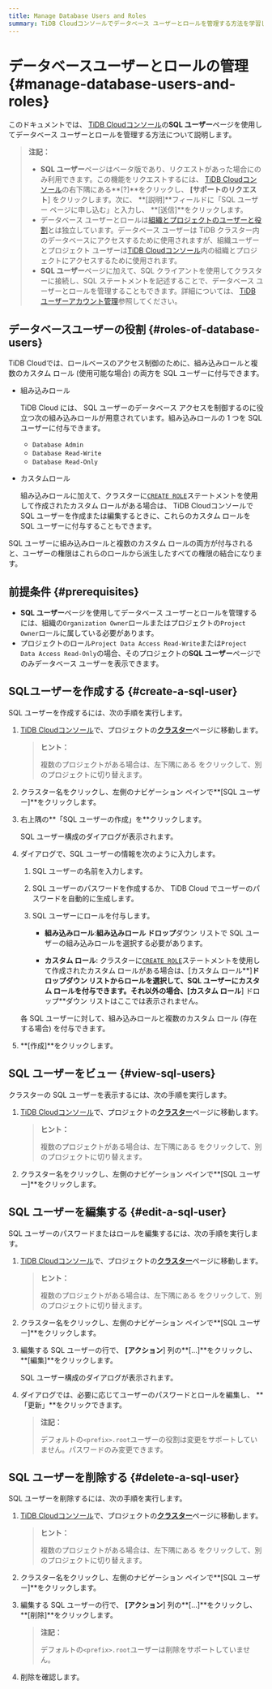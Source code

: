```yaml
---
title: Manage Database Users and Roles
summary: TiDB Cloudコンソールでデータベース ユーザーとロールを管理する方法を学習します。
---
```


# データベースユーザーとロールの管理 {#manage-database-users-and-roles}

このドキュメントでは、 [TiDB Cloudコンソール](https://tidbcloud.com/)の**SQL ユーザー**ページを使用してデータベース ユーザーとロールを管理する方法について説明します。

> **注記：**
>
> -   **SQL ユーザー**ページはベータ版であり、リクエストがあった場合にのみ利用できます。この機能をリクエストするには、 [TiDB Cloudコンソール](https://tidbcloud.com)の右下隅にある**[?]**をクリックし、 **[サポートのリクエスト**] をクリックします。次に、 **[説明]**フィールドに「SQL ユーザー ページに申し込む」と入力し、 **[送信]**をクリックします。
> -   データベース ユーザーとロールは[組織とプロジェクトのユーザーと役割](/tidb-cloud/manage-user-access.md)とは独立しています。データベース ユーザーは TiDB クラスター内のデータベースにアクセスするために使用されますが、組織ユーザーとプロジェクト ユーザーは[TiDB Cloudコンソール](https://tidbcloud.com/)内の組織とプロジェクトにアクセスするために使用されます。
> -   **SQL ユーザー**ページに加えて、SQL クライアントを使用してクラスターに接続し、SQL ステートメントを記述することで、データベース ユーザーとロールを管理することもできます。詳細については、 [TiDB ユーザーアカウント管理](https://docs.pingcap.com/tidb/dev/user-account-management)参照してください。

## データベースユーザーの役割 {#roles-of-database-users}

TiDB Cloudでは、ロールベースのアクセス制御のために、組み込みロールと複数のカスタム ロール (使用可能な場合) の両方を SQL ユーザーに付与できます。

-   組み込みロール

    TiDB Cloud には、 SQL ユーザーのデータベース アクセスを制御するのに役立つ次の組み込みロールが用意されています。組み込みロールの 1 つを SQL ユーザーに付与できます。

    -   `Database Admin`
    -   `Database Read-Write`
    -   `Database Read-Only`

-   カスタムロール

    組み込みロールに加えて、クラスターに[`CREATE ROLE`](/sql-statements/sql-statement-create-role.md)ステートメントを使用して作成されたカスタム ロールがある場合は、 TiDB Cloudコンソールで SQL ユーザーを作成または編集するときに、これらのカスタム ロールを SQL ユーザーに付与することもできます。

SQL ユーザーに組み込みロールと複数のカスタム ロールの両方が付与されると、ユーザーの権限はこれらのロールから派生したすべての権限の結合になります。

## 前提条件 {#prerequisites}

-   **SQL ユーザー**ページを使用してデータベース ユーザーとロールを管理するには、組織の`Organization Owner`ロールまたはプロジェクトの`Project Owner`ロールに属している必要があります。
-   プロジェクトのロール`Project Data Access Read-Write`または`Project Data Access Read-Only`の場合、そのプロジェクトの**SQL ユーザー**ページでのみデータベース ユーザーを表示できます。

## SQLユーザーを作成する {#create-a-sql-user}

SQL ユーザーを作成するには、次の手順を実行します。

1.  [TiDB Cloudコンソール](https://tidbcloud.com/)で、プロジェクトの[**クラスター**](https://tidbcloud.com/console/clusters)ページに移動します。

    > **ヒント：**
    >
    > 複数のプロジェクトがある場合は、<mdsvgicon name="icon-left-projects">左下隅にある をクリックして、別のプロジェクトに切り替えます。</mdsvgicon>

2.  クラスター名をクリックし、左側のナビゲーション ペインで**[SQL ユーザー]**をクリックします。

3.  右上隅の**「SQL ユーザーの作成」を**クリックします。

    SQL ユーザー構成のダイアログが表示されます。

4.  ダイアログで、SQL ユーザーの情報を次のように入力します。

    1.  SQL ユーザーの名前を入力します。
    2.  SQL ユーザーのパスワードを作成するか、 TiDB Cloud でユーザーのパスワードを自動的に生成します。
    3.  SQL ユーザーにロールを付与します。

        -   **組み込みロール**:**組み込みロール ドロップ**ダウン リストで SQL ユーザーの組み込みロールを選択する必要があります。

        -   **カスタム ロール**: クラスターに[`CREATE ROLE`](/sql-statements/sql-statement-create-role.md)ステートメントを使用して作成されたカスタム ロールがある場合は、[カスタム ロール**]**ドロップダウン リストからロールを選択して、SQL ユーザーにカスタム ロールを付与できます。それ以外の場合、[カスタム ロール**] ドロップ**ダウン リストはここでは表示されません。

    各 SQL ユーザーに対して、組み込みロールと複数のカスタム ロール (存在する場合) を付与できます。

5.  **[作成]**をクリックします。

## SQL ユーザーをビュー {#view-sql-users}

クラスターの SQL ユーザーを表示するには、次の手順を実行します。

1.  [TiDB Cloudコンソール](https://tidbcloud.com/)で、プロジェクトの[**クラスター**](https://tidbcloud.com/console/clusters)ページに移動します。

    > **ヒント：**
    >
    > 複数のプロジェクトがある場合は、<mdsvgicon name="icon-left-projects">左下隅にある をクリックして、別のプロジェクトに切り替えます。</mdsvgicon>

2.  クラスター名をクリックし、左側のナビゲーション ペインで**[SQL ユーザー]**をクリックします。

## SQL ユーザーを編集する {#edit-a-sql-user}

SQL ユーザーのパスワードまたはロールを編集するには、次の手順を実行します。

1.  [TiDB Cloudコンソール](https://tidbcloud.com/)で、プロジェクトの[**クラスター**](https://tidbcloud.com/console/clusters)ページに移動します。

    > **ヒント：**
    >
    > 複数のプロジェクトがある場合は、<mdsvgicon name="icon-left-projects">左下隅にある をクリックして、別のプロジェクトに切り替えます。</mdsvgicon>

2.  クラスター名をクリックし、左側のナビゲーション ペインで**[SQL ユーザー]**をクリックします。

3.  編集する SQL ユーザーの行で、 **[アクション**] 列の**[...]**をクリックし、 **[編集]**をクリックします。

    SQL ユーザー構成のダイアログが表示されます。

4.  ダイアログでは、必要に応じてユーザーのパスワードとロールを編集し、 **「更新」**をクリックできます。

    > **注記：**
    >
    > デフォルトの`<prefix>.root`ユーザーの役割は変更をサポートしていません。パスワードのみ変更できます。

## SQL ユーザーを削除する {#delete-a-sql-user}

SQL ユーザーを削除するには、次の手順を実行します。

1.  [TiDB Cloudコンソール](https://tidbcloud.com/)で、プロジェクトの[**クラスター**](https://tidbcloud.com/console/clusters)ページに移動します。

    > **ヒント：**
    >
    > 複数のプロジェクトがある場合は、<mdsvgicon name="icon-left-projects">左下隅にある をクリックして、別のプロジェクトに切り替えます。</mdsvgicon>

2.  クラスター名をクリックし、左側のナビゲーション ペインで**[SQL ユーザー]**をクリックします。

3.  編集する SQL ユーザーの行で、 **[アクション**] 列の**[...]**をクリックし、 **[削除]**をクリックします。

    > **注記：**
    >
    > デフォルトの`<prefix>.root`ユーザーは削除をサポートしていません。

4.  削除を確認します。
